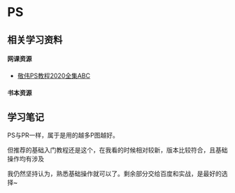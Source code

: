 # PS

## 相关学习资料

#### 网课资源

- [敬伟PS教程2020全集ABC](https://www.bilibili.com/video/BV1pK4y147xa?spm_id_from=333.999.0.0)

  

#### 书本资源



## 学习笔记

PS与PR一样，属于是用的越多P图越好。

但推荐的基础入门教程还是这个，在我看的时候相对较新，版本比较符合，且基础操作均有涉及

我仍然坚持认为，熟悉基础操作就可以了。剩余部分交给百度和实战，是最好的选择~
